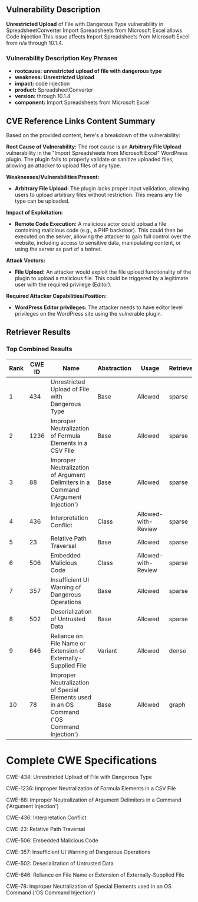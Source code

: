 ## Vulnerability Description
**Unrestricted Upload** of File with Dangerous Type vulnerability in SpreadsheetConverter Import Spreadsheets from Microsoft Excel allows Code Injection.This issue affects Import Spreadsheets from Microsoft Excel from n/a through 10.1.4.

### Vulnerability Description Key Phrases
- **rootcause:** **unrestricted upload of file with dangerous type**
- **weakness:** **Unrestricted Upload**
- **impact:** code injection
- **product:** SpreadsheetConverter
- **version:** through 10.1.4
- **component:** Import Spreadsheets from Microsoft Excel

## CVE Reference Links Content Summary
Based on the provided content, here's a breakdown of the vulnerability:

**Root Cause of Vulnerability:**
The root cause is an **Arbitrary File Upload** vulnerability in the "Import Spreadsheets from Microsoft Excel" WordPress plugin. The plugin fails to properly validate or sanitize uploaded files, allowing an attacker to upload files of any type.

**Weaknesses/Vulnerabilities Present:**
- **Arbitrary File Upload:** The plugin lacks proper input validation, allowing users to upload arbitrary files without restriction. This means any file type can be uploaded.

**Impact of Exploitation:**
- **Remote Code Execution:** A malicious actor could upload a file containing malicious code (e.g., a PHP backdoor). This could then be executed on the server, allowing the attacker to gain full control over the website, including access to sensitive data, manipulating content, or using the server as part of a botnet.

**Attack Vectors:**
- **File Upload:** An attacker would exploit the file upload functionality of the plugin to upload a malicious file. This could be triggered by a legitimate user with the required privilege (Editor).

**Required Attacker Capabilities/Position:**
- **WordPress Editor privileges:** The attacker needs to have editor level privileges on the WordPress site using the vulnerable plugin.

## Retriever Results

### Top Combined Results

| Rank | CWE ID | Name | Abstraction | Usage  | Retrievers | Individual Scores |
|------|--------|------|-------------|-------|------------|-------------------|
| 1 | 434 | Unrestricted Upload of File with Dangerous Type | Base | Allowed | sparse | 0.285 |
| 2 | 1236 | Improper Neutralization of Formula Elements in a CSV File | Base | Allowed | sparse | 0.204 |
| 3 | 88 | Improper Neutralization of Argument Delimiters in a Command ('Argument Injection') | Base | Allowed | sparse | 0.197 |
| 4 | 436 | Interpretation Conflict | Class | Allowed-with-Review | sparse | 0.189 |
| 5 | 23 | Relative Path Traversal | Base | Allowed | sparse | 0.188 |
| 6 | 506 | Embedded Malicious Code | Class | Allowed-with-Review | sparse | 0.185 |
| 7 | 357 | Insufficient UI Warning of Dangerous Operations | Base | Allowed | sparse | 0.178 |
| 8 | 502 | Deserialization of Untrusted Data | Base | Allowed | sparse | 0.176 |
| 9 | 646 | Reliance on File Name or Extension of Externally-Supplied File | Variant | Allowed | dense | 0.596 |
| 10 | 78 | Improper Neutralization of Special Elements used in an OS Command ('OS Command Injection') | Base | Allowed | graph | 0.002 |



# Complete CWE Specifications

CWE-434: Unrestricted Upload of File with Dangerous Type

CWE-1236: Improper Neutralization of Formula Elements in a CSV File

CWE-88: Improper Neutralization of Argument Delimiters in a Command ('Argument Injection')

CWE-436: Interpretation Conflict

CWE-23: Relative Path Traversal

CWE-506: Embedded Malicious Code

CWE-357: Insufficient UI Warning of Dangerous Operations

CWE-502: Deserialization of Untrusted Data

CWE-646: Reliance on File Name or Extension of Externally-Supplied File

CWE-78: Improper Neutralization of Special Elements used in an OS Command ('OS Command Injection')